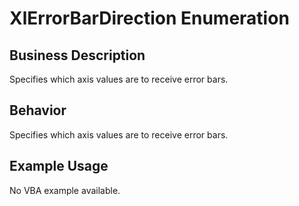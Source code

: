 # XlErrorBarDirection Enumeration

## Business Description
Specifies which axis values are to receive error bars.

## Behavior
Specifies which axis values are to receive error bars.

## Example Usage
No VBA example available.